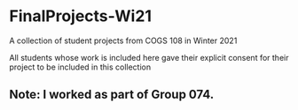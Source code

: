 # FinalProjects-Wi21

A collection of student projects from COGS 108 in Winter 2021

All students whose work is included here gave their explicit consent for their project to be included in this collection

## Note: I worked as part of Group 074.

